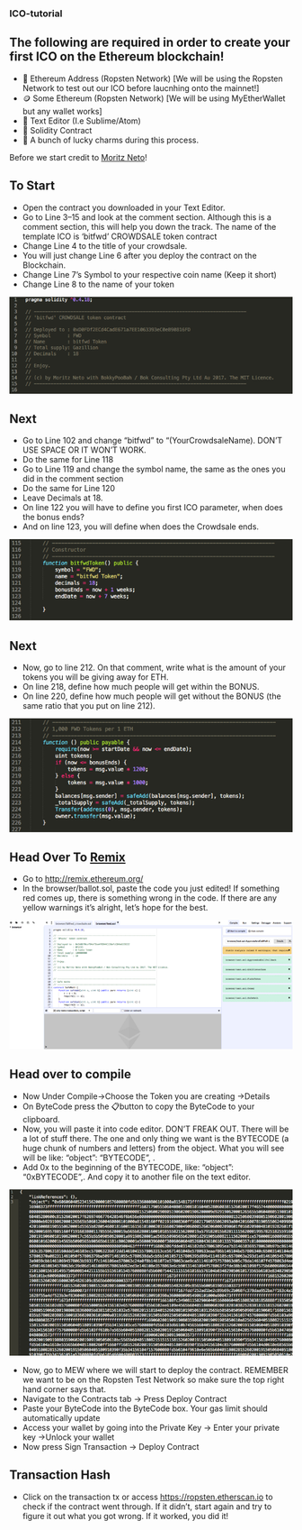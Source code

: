 ### ICO-tutorial

## The following are required in order to create your first ICO on the Ethereum blockchain!
- 📃 Ethereum Address (Ropsten Network) [We will be using the Ropsten Network to test out our ICO before laucnhing onto the mainnet!]
- 🪙 Some Ethereum (Ropsten Network) [We will be using MyEtherWallet but any wallet works]
- 📜 Text Editor (I.e Sublime/Atom)
- 📝 Solidity Contract
- 🤞 A bunch of lucky charms during this process. 

Before we start credit to [Moritz Neto][1]!

## To Start
- Open the contract you downloaded in your Text Editor.
- Go to Line 3–15 and look at the comment section. Although this is a comment section, this will help you down the track. The name of the template ICO is ‘bitfwd’ CROWDSALE token contract
- Change Line 4 to the title of your crowdsale.
- You will just change Line 6 after you deploy the contract on the Blockchain.
- Change Line 7’s Symbol to your respective coin name (Keep it short)
- Change Line 8 to the name of your token

![My Image](images/ico%20name%20pic.png)

## Next
- Go to Line 102 and change “bitfwd” to “(YourCrowdsaleName). DON’T USE SPACE OR IT WON’T WORK.
- Do the same for Line 118
- Go to Line 119 and change the symbol name, the same as the ones you did in the comment section
- Do the same for Line 120
- Leave Decimals at 18.
- On line 122 you will have to define you first ICO parameter, when does the bonus ends?
- And on line 123, you will define when does the Crowdsale ends.

![My Image](images/constructor.png)

## Next
- Now, go to line 212. On that comment, write what is the amount of your tokens you will be giving away for ETH.
- On line 218, define how much people will get within the BONUS.
- On line 220, define how much people will get without the BONUS (the same ratio that you put on line 212).

![My Image](images/message%20value.png)

## Head Over To [Remix][2]
- Go to http://remix.ethereum.org/
- In the browser/ballot.sol, paste the code you just edited! If something red comes up, there is something wrong in the code. If there are any yellow warnings it’s alright, let’s hope for the best.

![My Image](images/remix%20browser.png)

## Head over to compile
- Now Under Compile→Choose the Token you are creating →Details
- On ByteCode press the 📋button to copy the ByteCode to your clipboard.
- Now, you will paste it into code editor. DON’T FREAK OUT. There will be a lot of stuff there. The one and only thing we want is the BYTECODE (a huge chunk of numbers and letters) from the object. What you will see will be like: “object”: “BYTECODE”, .
- Add 0x to the beginning of the BYTECODE, like: “object”: “0xBYTECODE”,. And copy it to another file on the text editor.

![My Image](images/compiler.png)

- Now, go to MEW where we will start to deploy the contract. REMEMBER we want to be on the Ropsten Test Network so make sure the top right hand corner says that.
- Navigate to the Contracts tab → Press Deploy Contract
- Paste your ByteCode into the ByteCode box. Your gas limit should automatically update
- Access your wallet by going into the Private Key → Enter your private key →Unlock your wallet
- Now press Sign Transaction → Deploy Contract

## Transaction Hash

- Click on the transaction tx or access https://ropsten.etherscan.io to check if the contract went through. If it didn’t, start again and try to figure it out what you got wrong. If it worked, you did it!

[1]: https://medium.com/bitfwd/how-to-do-an-ico-on-ethereum-in-less-than-20-minutes-a0062219374 "Moritz Neto"
[2]: https://remix.ethereum.org/#optimize=false&runs=200&evmVersion=null&version=soljson-v0.6.2+commit.bacdbe57.js "Remix"